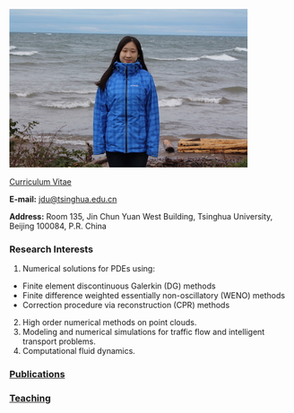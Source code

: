 ![Image](jdu.JPG) 

[Curriculum Vitae](CV.pdf) 

**E-mail:** jdu@tsinghua.edu.cn

**Address:** Room 135, Jin Chun Yuan West Building, Tsinghua University, Beijing 100084, P.R. China 

### Research Interests
1. Numerical solutions for PDEs using:
- Finite element discontinuous Galerkin (DG) methods
- Finite difference weighted essentially non-oscillatory (WENO) methods 
- Correction procedure via reconstruction (CPR) methods
2. High order numerical methods on point clouds.
3. Modeling and numerical simulations for traffic flow and intelligent transport problems.
4. Computational fluid dynamics.

### [Publications](publications.md)

### [Teaching](teaching.md)

